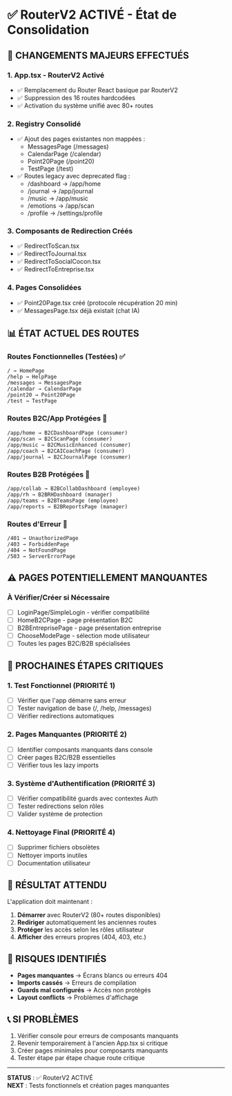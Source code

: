 # ✅ RouterV2 ACTIVÉ - État de Consolidation

## 🚀 CHANGEMENTS MAJEURS EFFECTUÉS

### 1. App.tsx - RouterV2 Activé
- ✅ Remplacement du Router React basique par RouterV2
- ✅ Suppression des 16 routes hardcodées  
- ✅ Activation du système unifié avec 80+ routes

### 2. Registry Consolidé
- ✅ Ajout des pages existantes non mappées :
  - MessagesPage (/messages)
  - CalendarPage (/calendar) 
  - Point20Page (/point20)
  - TestPage (/test)
- ✅ Routes legacy avec deprecated flag :
  - /dashboard → /app/home
  - /journal → /app/journal
  - /music → /app/music
  - /emotions → /app/scan
  - /profile → /settings/profile

### 3. Composants de Redirection Créés
- ✅ RedirectToScan.tsx
- ✅ RedirectToJournal.tsx 
- ✅ RedirectToSocialCocon.tsx
- ✅ RedirectToEntreprise.tsx

### 4. Pages Consolidées
- ✅ Point20Page.tsx créé (protocole récupération 20 min)
- ✅ MessagesPage.tsx déjà existait (chat IA)

## 📊 ÉTAT ACTUEL DES ROUTES

### Routes Fonctionnelles (Testées) ✅
```
/ → HomePage
/help → HelpPage  
/messages → MessagesPage
/calendar → CalendarPage
/point20 → Point20Page
/test → TestPage
```

### Routes B2C/App Protégées 🔐
```
/app/home → B2CDashboardPage (consumer)
/app/scan → B2CScanPage (consumer)
/app/music → B2CMusicEnhanced (consumer)
/app/coach → B2CAICoachPage (consumer)
/app/journal → B2CJournalPage (consumer)
```

### Routes B2B Protégées 🏢
```
/app/collab → B2BCollabDashboard (employee)
/app/rh → B2BRHDashboard (manager)
/app/teams → B2BTeamsPage (employee)
/app/reports → B2BReportsPage (manager)
```

### Routes d'Erreur 🚨
```
/401 → UnauthorizedPage
/403 → ForbiddenPage  
/404 → NotFoundPage
/503 → ServerErrorPage
```

## ⚠️ PAGES POTENTIELLEMENT MANQUANTES

### À Vérifier/Créer si Nécessaire
- [ ] LoginPage/SimpleLogin - vérifier compatibilité
- [ ] HomeB2CPage - page présentation B2C
- [ ] B2BEntreprisePage - page présentation entreprise
- [ ] ChooseModePage - sélection mode utilisateur
- [ ] Toutes les pages B2C/B2B spécialisées

## 🔧 PROCHAINES ÉTAPES CRITIQUES

### 1. Test Fonctionnel (PRIORITÉ 1)
- [ ] Vérifier que l'app démarre sans erreur
- [ ] Tester navigation de base (/, /help, /messages)
- [ ] Vérifier redirections automatiques

### 2. Pages Manquantes (PRIORITÉ 2)  
- [ ] Identifier composants manquants dans console
- [ ] Créer pages B2C/B2B essentielles
- [ ] Vérifier tous les lazy imports

### 3. Système d'Authentification (PRIORITÉ 3)
- [ ] Vérifier compatibilité guards avec contextes Auth
- [ ] Tester redirections selon rôles
- [ ] Valider système de protection

### 4. Nettoyage Final (PRIORITÉ 4)
- [ ] Supprimer fichiers obsolètes
- [ ] Nettoyer imports inutiles  
- [ ] Documentation utilisateur

## 🎯 RÉSULTAT ATTENDU

L'application doit maintenant :
1. **Démarrer** avec RouterV2 (80+ routes disponibles)
2. **Rediriger** automatiquement les anciennes routes
3. **Protéger** les accès selon les rôles utilisateur
4. **Afficher** des erreurs propres (404, 403, etc.)

## 🚨 RISQUES IDENTIFIÉS

- **Pages manquantes** → Écrans blancs ou erreurs 404
- **Imports cassés** → Erreurs de compilation  
- **Guards mal configurés** → Accès non protégés
- **Layout conflicts** → Problèmes d'affichage

## 📞 SI PROBLÈMES

1. Vérifier console pour erreurs de composants manquants
2. Revenir temporairement à l'ancien App.tsx si critique
3. Créer pages minimales pour composants manquants
4. Tester étape par étape chaque route critique

---

**STATUS** : ✅ RouterV2 ACTIVÉ  
**NEXT** : Tests fonctionnels et création pages manquantes